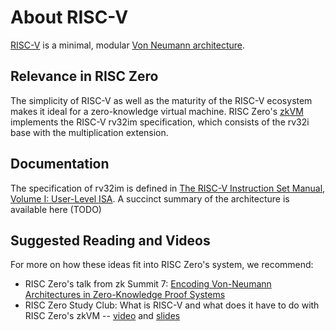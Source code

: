 # About RISC-V
[RISC-V](https://en.wikipedia.org/wiki/RISC-V) is a minimal, modular [Von Neumann architecture](https://en.wikipedia.org/wiki/Von_Neumann_architecture). 

## Relevance in RISC Zero
The simplicity of RISC-V as well as the maturity of the RISC-V ecosystem makes it ideal for a zero-knowledge virtual machine.
RISC Zero's [zkVM](../explainers/zkvm/zkvm_overview.md) implements the RISC-V rv32im specification, which consists of the rv32i base with the multiplication extension. 

## Documentation
The specification of rv32im is defined in [The RISC-V Instruction Set Manual, Volume I: User-Level ISA](https://riscv.org/wp-content/uploads/2019/12/riscv-spec-20191213.pdf). 
A succinct summary of the architecture is available here (TODO) 

## Suggested Reading and Videos
For more on how these ideas fit into RISC Zero's system, we recommend:
- RISC Zero's talk from zk Summit 7: [Encoding Von-Neumann Architectures in Zero-Knowledge Proof Systems](https://www.youtube.com/watch?v=od033ugtlYQ&list=PLcPzhUaCxlCgCvzkkaBWzVuHdBRsTNxj1&index=7) 
- RISC Zero Study Club: What is RISC-V and what does it have to do with RISC Zero's zkVM -- [video](https://www.youtube.com/watch?v=11DIflEwx50&list=PLcPzhUaCxlCjdhONxEYZ1dgKjZh3ZvPtl&index=5&t=1s) and [slides](https://drive.google.com/file/d/1p7E5Sgi__5_CevGKHpTwrlb0KWjSaYPU/view)